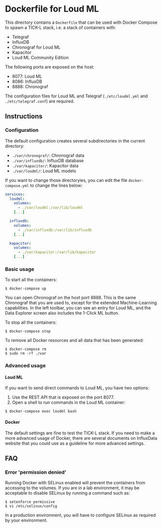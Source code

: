 # Dockerfile for Loud ML

This directory contains a `Dockerfile` that can be used with Docker Compose
to spawn a TICK-L stack, i.e. a stack of containers with:
- Telegraf
- InfluxDB
- Chronograf for Loud ML
- Kapacitor
- Loud ML Community Edition

The following ports are exposed on the host:
- 8077: Loud ML
- 8086: InfluxDB
- 8888: Chronograf

The configuration files for Loud ML and Telegraf (`./etc/loudml.yml` and
`./etc/telegraf.conf`) are required.

## Instructions

### Configuration

The default configuration creates several subdirectories in the current
directory:
- `./var/chronograf/`: Chronograf data
- `./var/influxdb/`: InfluxDB database
- `./var/kapacitor/`: Kapacitor data
- `./var/loudml/`: Loud ML models

If you want to change those directoryies, you can edit the file
`docker-compose.yml` to change the lines below:

```yaml
services:
  loudml:
    volumes:
      - ./var/loudml:/var/lib/loudml
    [...]

  influxdb:
    volumes:
      - ./var/influxdb:/var/lib/influxdb
    [...]

  kapacitor:
    volumes:
      - ./var/kapacitor:/var/lib/kapacitor
    [...]
```

### Basic usage

To start all the containers:

```
$ docker-compose up
```

You can open Chronograf on the host port 8888. This is the same Chronograf
that you are used to, except for the extended Machine-Learning capabilities.
In the left toolbar, you can see an entry for Loud ML, and the Data Explorer
screen also includes the 1-Click ML button.

To stop all the containers:

```
$ docker-compose stop
```

To remove all Docker resources and all data that has been generated:

```
$ docker-compose rm
$ sudo rm -rf ./var
```

### Advanced usage

#### Loud ML

If you want to send direct commands to Loud ML, you have two options:

1. Use the REST API that is exposed on the port 8077.
2. Open a shell to run commands in the Loud ML container:

```
$ docker-compose exec loudml bash
```

#### Docker

The default settings are fine to test the TICK-L stack. If you need to make
a more advanced usage of Docker, there are several documents on InfluxData
website that you could use as a guideline for more advanced settings.

## FAQ

### Error 'permission denied'

Running Docker with SELinux enabled will prevent the containers from
accessing to the volumes. If you are in a lab environment, it may be
acceptable to disable SELinux by running a command such as:

```
$ setenforce permissive
$ vi /etc/selinux/config
```

In a production environment, you will have to configure SELinux as
required by your environment.
